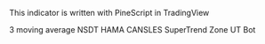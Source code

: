 This indicator is written with PineScript in TradingView

3 moving average
NSDT HAMA CANSLES
SuperTrend Zone
UT Bot
